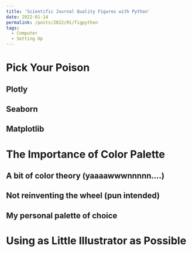 ```yaml
---
title: 'Scientific Journal Quality Figures with Python'
date: 2022-01-14
permalink: /posts/2022/01/figpython
tags:
  - Computer
  - Setting Up
---
```


# Pick Your Poison

## Plotly 

## Seaborn 

## Matplotlib

# The Importance of Color Palette 

## A bit of color theory (yaaaawwwnnnnn....)

## Not reinventing the wheel (pun intended)

## My personal palette of choice

# Using as Little Illustrator as Possible